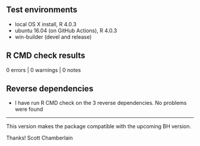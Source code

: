 ## Test environments

* local OS X install, R 4.0.3
* ubuntu 16.04 (on GitHub Actions), R 4.0.3
* win-builder (devel and release)

## R CMD check results

0 errors | 0 warnings | 0 notes

## Reverse dependencies

* I have run R CMD check on the 3 reverse dependencies. No problems were
found

--------

This version makes the package compatible with the upcoming BH version.

Thanks!
Scott Chamberlain
